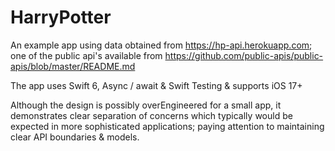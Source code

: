 #  HarryPotter

An example app using data obtained from https://hp-api.herokuapp.com; one of the public api's available from https://github.com/public-apis/public-apis/blob/master/README.md

The app uses Swift 6, Async / await & Swift Testing & supports iOS 17+

Although the design is possibly overEngineered for a small app, it demonstrates clear separation of concerns which typically would be expected in more sophisticated applications; paying attention to maintaining clear API boundaries & models.
 
